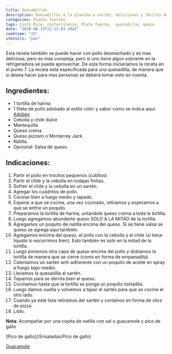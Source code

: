 ```yaml
---
title: Quesadillas
description: Quesadillas a la plancha o sartén, deliciosas y fáciles de preparar.
categories: Platos fuertes
tags: Costa Rica, costarricense, Plato fuerte,  quesadilla, queso
date: "2020-08-13T22:12:03.284Z"
cooktime: "25"
utensils: "pan"
---
```

Esta receta también se puede hacer con pollo desmechado y es mas deliciosa, pero es más compleja, pero si uno tiene algún sobrante en la refrigeradora se puede aprovechar. De esta forma iniciaríamos la receta en el punto 7.
La receta está especificada para una quesadilla, de manera que si desea hacer para mas personas se deberá tomar esto en cuenta.

## Ingredientes:

- 1 tortilla de harina
- 1 filete de pollo adobado al estilo color y sabor como se indica aquí: [Adobes](/Adobes/#pollo-sabor)
- Cebolla y chile dulce
- Mantequilla
- Queso crema
- Queso pizzero o Monterrey Jack.
- Natilla.
- Opcional: Salsa de queso.

## Indicaciones:

1. Partir el pollo en trocitos pequenos (cubitos)
2. Partir el chile y la cebolla en rodajas finitas.
3. Sofreír el chile y la cebolla en un sartén.
4. Agregar los cuadritos de pollo.
5. Cocinar bien a fuego medio y tapado.
6. Esperar a que se cocine, una vez cocinado, retiramos y esperamos a que se enfríe un poquito.
7. Preparamos la tortilla de harina, untandole queso crema a toda la tortilla.
8. Luego agregamos abundante queso SOLO A LA MITAD de la tortilla.
9. Agregamos un poquito de natilla encima del queso. Si se tiene salsa se queso se agrega aquí también.
10. Agregamos encima del queso, el pollo con la cebolla y el chile (si tiene liquido lo escurrimos bien). Esto también es solo en la mitad de la tortilla.
11. Luego ponemos otra capa de queso encima del pollo y doblamos la tortilla de manera que se cierre (como en forma de empanadita)
12. Calentamos un sartén anti-adherente con un poquito de aceite en spray a fuego bajo-medio.
13. Llevamos la quesadilla al sartén.
14. Tapamos para se derrita bien el queso.
15. Cocinamos hasta que la tortilla se ponga un poquito tostadita.
16. Luego damos vuelta y volvemos a tapar el sartén para que se cocine el otro lado.
17. Cuando ya esté lista retiramos del sartén y cortamos en forma de slice de pizza.
18. Listo.

**Nota**: Acompañar por una copita de natilla con sal o guacamole y pico de gallo

[Pico de gallo](/Ensaladas/Pico de gallo)

[Guacamole](/Acompañamientos/Guacamole)

